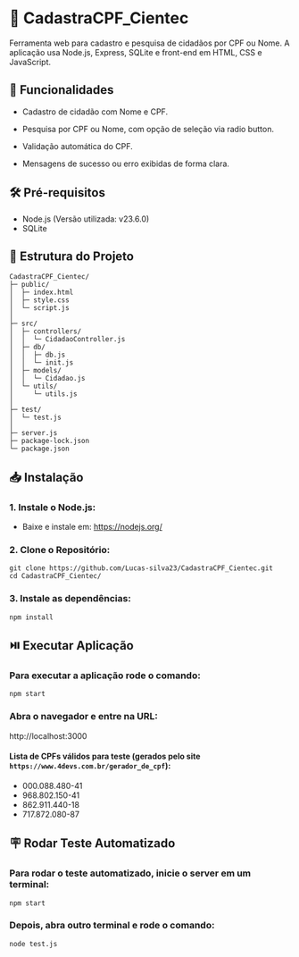 # 📝 CadastraCPF_Cientec

Ferramenta web para cadastro e pesquisa de cidadãos por CPF ou Nome. A aplicação usa Node.js, Express, SQLite e front-end em HTML, CSS e JavaScript.

## 📌 Funcionalidades

- Cadastro de cidadão com Nome e CPF.

- Pesquisa por CPF ou Nome, com opção de seleção via radio button.

- Validação automática do CPF.

- Mensagens de sucesso ou erro exibidas de forma clara.

## 🛠 Pré-requisitos

- Node.js (Versão utilizada: v23.6.0)
- SQLite  

## 📂 Estrutura do Projeto

``` 
CadastraCPF_Cientec/
├─ public/
│  ├─ index.html
│  ├─ style.css
│  └─ script.js
│
├─ src/
│  ├─ controllers/
│  │  └─ CidadaoController.js
│  ├─ db/
│  │  ├─ db.js
│  │  └─ init.js
│  ├─ models/
│  │  └─ Cidadao.js
│  └─ utils/
│     └─ utils.js
│
├─ test/
│  └─ test.js
│
├─ server.js
├─ package-lock.json
└─ package.json
```
## 📥 Instalação

### 1. Instale o Node.js:

- Baixe e instale em: https://nodejs.org/

### 2. Clone o Repositório:

```
git clone https://github.com/Lucas-silva23/CadastraCPF_Cientec.git
cd CadastraCPF_Cientec/
```

### 3. Instale as dependências:

```
npm install  
```

## ⏯️ Executar Aplicação

### Para executar a aplicação rode o comando:

```
npm start
```

### Abra o navegador e entre na URL:

http://localhost:3000

#### Lista de CPFs válidos para teste (gerados pelo site `https://www.4devs.com.br/gerador_de_cpf`):

- 000.088.480-41
- 968.802.150-41
- 862.911.440-18
- 717.872.080-87

## 🪧 Rodar Teste Automatizado

### Para rodar o teste automatizado, inicie o server em um terminal:

```
npm start
```

### Depois, abra outro terminal e rode o comando:

```
node test.js
```